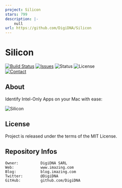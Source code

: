 ```yaml
---
project: Silicon
stars: 799
description: |-
    null
url: https://github.com/DigiDNA/Silicon
---
```


Silicon
=======

[![Build Status](https://img.shields.io/github/workflow/status/DigiDNA/Silicon/ci-mac?label=macOS&logo=apple)](https://github.com/DigiDNA/Silicon/actions/workflows/ci-mac.yaml)
[![Issues](http://img.shields.io/github/issues/DigiDNA/Silicon.svg?logo=github)](https://github.com/DigiDNA/Silicon/issues)
![Status](https://img.shields.io/badge/status-active-brightgreen.svg?logo=git)
![License](https://img.shields.io/badge/license-mit-brightgreen.svg?logo=open-source-initiative)  
[![Contact](https://img.shields.io/badge/follow-@digidna-blue.svg?logo=twitter&style=social)](https://twitter.com/digidna)

About
-----

Identify Intel-Only Apps on your Mac with ease:

![Silicon](Assets/Screen.png "Silicon")

License
-------

Project is released under the terms of the MIT License.

Repository Infos
----------------

    Owner:          DigiDNA SARL
    Web:            www.imazing.com
    Blog:           blog.imazing.com
    Twitter:        @DigiDNA
    GitHub:         github.com/DigiDNA

